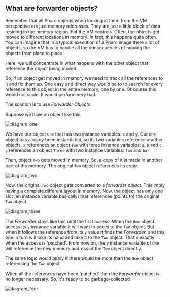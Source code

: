 ## What are forwarder objects?

Remember that all Pharo objects when looking at them from the VM perspective are just memory addresses. They are just a little block of data residing in the memory region that the VM controls.
 Often, the objects get moved to different locations in memory. In fact, this happens quite often. You can imagine that in a typical execution of a Pharo image there a lot of objects, so the VM has to handle all the consequences of moving the objects from place to place.

Here, we will concentrate in what happens with the other object that reference the object being moved.

So, if an object get moved in memory we need to track all the references to it and fix them up. One easy and direct way would be to to search for every reference to this object in the entire memory, one by one. Of course this would not scale. It would perform very bad.

The solution is to use *Forwarder Objects*

Suppose we have an object like this:

![diagram_one](https://github.com/doste/pharo-vm--notes/assets/12955548/af07483d-b074-4270-b2cb-179acf7fbc95)

We have our object `One` that has two instance variables: `x` and `y`.
    Our `One` object has already been instantiated, so its two variables reference another objects.
    `x` references an object `Two` with three instance variables: `a`, `b` and `c`.
    `y` references an object `Three` with two instance variables:  `foo` and `bar`.

Then, object `Two` gets moved in memory. So, a copy of it is made in another part of the memory. The original `Two` object references its copy.

![diagram_two](https://github.com/doste/pharo-vm--notes/assets/12955548/ca234e8e-bab5-4a2e-a659-f8bf731cab2d)

Now, the original `Two` object gets converted to a _forwarder object_. This imply having a complete different layout in memory. Now, the object has only one slot (an instance variable basically) that references (points to) the original `Two` object.

![diagram_three](https://github.com/doste/pharo-vm--notes/assets/12955548/f0d637ec-807b-4639-8ce7-34eaccede9d0)

The _Forwarder_ stays like this until the first access: When the `One` object access its `y` instance variable it will want to acces to the `Two` object. But when it follows the reference from its `y` value it finds the _Forwarder_, and this one in turn will take its hand and take it to the `Two` object. That's exactly when the access is 'patched'. From now on, the `y` instance variable of `One` will reference the new memory address of the `Two` object directly.

The same logic would apply if there would be more than the `One` object referencing the `Two` object. 

When all the references have been 'patched' then the _Forwarder_ object is no longer necessary. So, it's ready to be garbage-collected.

![diagram_four](https://github.com/doste/pharo-vm--notes/assets/12955548/0f2039f2-1b68-47ff-8efc-2d0c9032b9d3)
